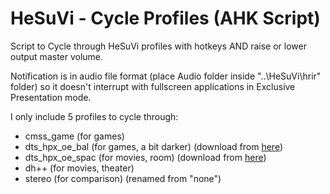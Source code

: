 # HeSuVi - Cycle Profiles (AHK Script)


Script to Cycle through HeSuVi profiles with hotkeys AND raise or lower output master volume.

Notification is in audio file format (place Audio folder inside "..\HeSuVi\hrir" folder) so it doesn't interrupt with fullscreen applications in Exclusive Presentation mode.


I only include 5 profiles to cycle through:
- cmss_game (for games)
- dts_hpx_oe_bal (for games, a bit darker) (download from [here](https://sourceforge.net/p/hesuvi/discussion/general/thread/108490f54e))
- dts_hpx_oe_spac (for movies, room) (download from [here](https://sourceforge.net/p/hesuvi/discussion/general/thread/108490f54e))
- dh++ (for movies, theater)
- stereo (for comparison) (renamed from "none")

